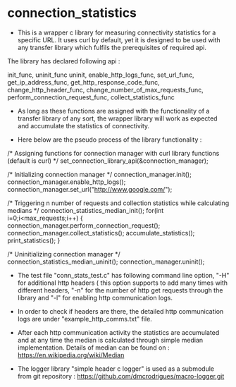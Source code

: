 # connection_statistics
* This is a wrapper c library for measuring connectivity statistics for a specific URL. It uses curl by default, yet it is designed to be used with any transfer library which fulfils the prerequisites of required api.

The library has declared following api :

init_func, 
uninit_func uninit,
enable_http_logs_func, 
set_url_func, get_ip_address_func,
get_http_response_code_func,
change_http_header_func,
change_number_of_max_requests_func,
perform_connection_request_func,
collect_statistics_func

* As long as these functions are assigned with the functionality of a transfer library of any sort, the wrapper library will work as expected and accumulate the statistics of connectivity.

* Here below are the pseudo process of the library functionality :

/* Assigning functions for connection manager with curl library functions (default is curl) */
set_connection_library_api(&connection_manager);

/* Initializing connection manager */
connection_manager.init();
connection_manager.enable_http_logs();
connection_manager.set_url("http://www.google.com/");

/* Triggering n number of requests and collection statistics while calculating medians */
connection_statistics_median_init();
for(int i=0;i<max_requests;i++) {
	connection_manager.perform_connection_request();
	connection_manager.collect_statistics();
	accumulate_statistics();
	print_statistics();
}

/* Uninitializing connection manager */
connection_statistics_median_uninit();
connection_manager.uninit();

* The test file "conn_stats_test.c" has following command line option, "-H" for additional http headers ( this option supports to add many times with different headers, "-n" for the number of http get requests through the library and "-l" for enabling http communication logs.

* In order to check if headers are there, the detailed http communication logs are under "example_http_comms.txt" file.

* After each http communication activity the statistics are accumulated and at any time the median is calculated through simple median implementation. Details of median can be found on : https://en.wikipedia.org/wiki/Median

* The logger library  "simple header c logger" is used as a submodule from git repository : https://github.com/dmcrodrigues/macro-logger.git
 


